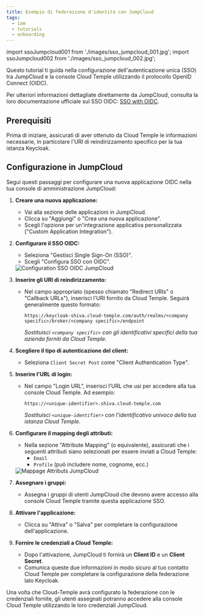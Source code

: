 ```yaml
---
title: Esempio di federazione d'identità con JumpCloud
tags:
  - iam
  - tutorials
  - onboarding
---
```

import ssoJumpcloud001 from './images/sso_jumpcloud_001.jpg';
import ssoJumpcloud002 from './images/sso_jumpcloud_002.jpg';

Questo tutorial ti guida nella configurazione dell'autenticazione unica (SSO) tra JumpCloud e la console Cloud Temple utilizzando il protocollo OpenID Connect (OIDC).

Per ulteriori informazioni dettagliate direttamente da JumpCloud, consulta la loro documentazione ufficiale sul SSO OIDC: [SSO with OIDC](https://jumpcloud.com/support/sso-with-oidc).

## Prerequisiti

Prima di iniziare, assicurati di aver ottenuto da Cloud Temple le informazioni necessarie, in particolare l'URI di reindirizzamento specifico per la tua istanza Keycloak.

## Configurazione in JumpCloud

Segui questi passaggi per configurare una nuova applicazione OIDC nella tua console di amministrazione JumpCloud:

1.  **Creare una nuova applicazione:**
    *   Vai alla sezione delle applicazioni in JumpCloud.
    *   Clicca su "Aggiungi" o "Crea una nuova applicazione".
    *   Scegli l'opzione per un'integrazione applicativa personalizzata ("Custom Application Integration").

2.  **Configurare il SSO OIDC:**
    *   Seleziona "Gestisci Single Sign-On (SSO)".
    *   Scegli "Configura SSO con OIDC".

    <img src={ssoJumpcloud001} alt="Configuration SSO OIDC JumpCloud" />

3.  **Inserire gli URI di reindirizzamento:**
    *   Nel campo appropriato (spesso chiamato "Redirect URIs" o "Callback URLs"), inserisci l'URI fornito da Cloud Temple. Seguirà generalmente questo formato:
        ```
        https://keycloak-shiva.cloud-temple.com/auth/realms/<company specific>/broker/<company specific>/endpoint
        ```
        *Sostituisci `<company specific>` con gli identificativi specifici della tua azienda forniti da Cloud Temple.*

4.  **Scegliere il tipo di autenticazione del client:**
    *   Seleziona `Client Secret Post` come "Client Authentication Type".

5.  **Inserire l'URL di login:**
    *   Nel campo "Login URL", inserisci l'URL che usi per accedere alla tua console Cloud Temple. Ad esempio:
        ```
        https://<unique-identifier>.shiva.cloud-temple.com
        ```
        *Sostituisci `<unique-identifier>` con l'identificativo univoco della tua istanza Cloud Temple.*

6.  **Configurare il mapping degli attributi:**
    *   Nella sezione "Attribute Mapping" (o equivalente), assicurati che i seguenti attributi siano selezionati per essere inviati a Cloud Temple:
        *   `Email`
        *   `Profile` (può includere nome, cognome, ecc.)

    <img src={ssoJumpcloud002} alt="Mappage Attributs JumpCloud" />

7.  **Assegnare i gruppi:**
    *   Assegna i gruppi di utenti JumpCloud che devono avere accesso alla console Cloud Temple tramite questa applicazione SSO.

8.  **Attivare l'applicazione:**
    *   Clicca su "Attiva" o "Salva" per completare la configurazione dell'applicazione.

9.  **Fornire le credenziali a Cloud Temple:**
    *   Dopo l'attivazione, JumpCloud ti fornirà un **Client ID** e un **Client Secret**.
    *   Comunica queste due informazioni in modo sicuro al tuo contatto Cloud Temple per completare la configurazione della federazione lato Keycloak.

Una volta che Cloud-Temple avrà configurato la federazione con le credenziali fornite, gli utenti assegnati potranno accedere alla console Cloud Temple utilizzando le loro credenziali JumpCloud.